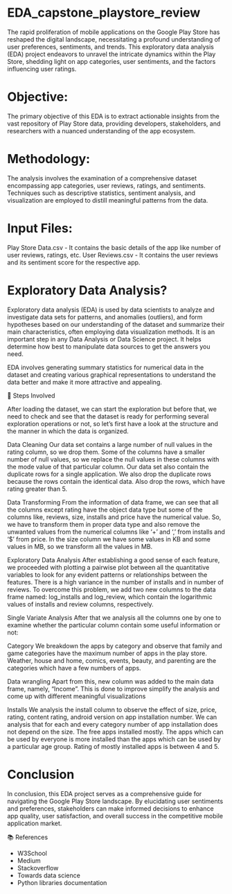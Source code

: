 # EDA_capstone_playstore_review

The rapid proliferation of mobile applications on the Google Play Store has reshaped the digital landscape, necessitating a profound understanding of user preferences, sentiments, and trends. This exploratory data analysis (EDA) project endeavors to unravel the intricate dynamics within the Play Store, shedding light on app categories, user sentiments, and the factors influencing user ratings.

# Objective:
The primary objective of this EDA is to extract actionable insights from the vast repository of Play Store data, providing developers, stakeholders, and researchers with a nuanced understanding of the app ecosystem.

# Methodology:
The analysis involves the examination of a comprehensive dataset encompassing app categories, user reviews, ratings, and sentiments. Techniques such as descriptive statistics, sentiment analysis, and visualization are employed to distill meaningful patterns from the data.

# Input Files:
Play Store Data.csv - It contains the basic details of the app like number of user reviews, ratings, etc.
User Reviews.csv - It contains the user reviews and its sentiment score for the respective app.

# Exploratory Data Analysis?
Exploratory data analysis (EDA) is used by data scientists to analyze and investigate data sets for patterns, and anomalies (outliers), and form hypotheses based on our understanding of the dataset and summarize their main characteristics, often employing data visualization methods. It is an important step in any Data Analysis or Data Science project. It helps determine how best to manipulate data sources to get the answers you need.

EDA involves generating summary statistics for numerical data in the dataset and creating various graphical representations to understand the data better and make it more attractive and appealing.

📖 Steps Involved

After loading the dataset, we can start the exploration but before that, we need to check and see that the dataset is ready for performing several exploration operations or not, so let’s first have a look at the structure and the manner in which the data is organized.

Data Cleaning
Our data set contains a large number of null values in the rating column, so we drop them. Some of the columns have a smaller number of null values, so we replace the null values in these columns with the mode value of that particular column. Our data set also contain the duplicate rows for a single application. We also drop the duplicate rows because the rows contain the identical data. Also drop the rows, which have rating greater than 5.

Data Transforming
From the information of data frame, we can see that all the columns except rating have the object data type but some of the columns like, reviews, size, installs and price have the numerical value. So, we have to transform them in proper data type and also remove the unwanted values from the numerical columns like ‘+’ and ‘,’ from installs and ‘$’ from price. In the size column we have some values in KB and some values in MB, so we transform all the values in MB.

Exploratory Data Analysis
After establishing a good sense of each feature, we proceeded with plotting a pairwise plot between all the quantitative variables to look for any evident patterns or relationships between the features. There is a high variance in the number of installs and in number of reviews. To overcome this problem, we add two new columns to the data frame named: log_installs and log_review, which contain the logarithmic values of installs and review columns, respectively.

Single Variate Analysis
After that we analysis all the columns one by one to examine whether the particular column contain some useful information or not:

Category
We breakdown the apps by category and observe that family and game categories have the maximum number of apps in the play store. Weather, house and home, comics, events, beauty, and parenting are the categories which have a few numbers of apps.

Data wrangling
Apart from this, new column was added to the main data frame, namely, “Income”. This is done to improve simplify the analysis and come up with different meaningful visualizations

Installs
We analysis the install column to observe the effect of size, price, rating, content rating, android version on app installation number. We can analysis that for each and every category number of app installation does not depend on the size. The free apps installed mostly. The apps which can be used by everyone is more installed than the apps which can be used by a particular age group. Rating of mostly installed apps is between 4 and 5.

# Conclusion
In conclusion, this EDA project serves as a comprehensive guide for navigating the Google Play Store landscape. By elucidating user sentiments and preferences, stakeholders can make informed decisions to enhance app quality, user satisfaction, and overall success in the competitive mobile application market.

📚 References
* W3School
* Medium
* Stackoverflow
* Towards data science
* Python libraries documentation
